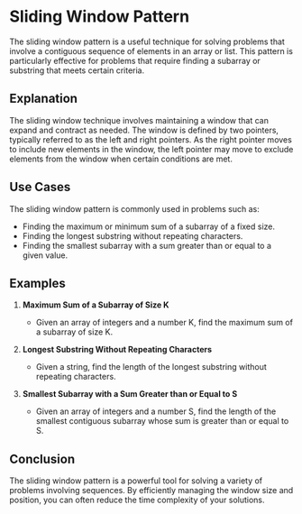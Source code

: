 # Sliding Window Pattern

The sliding window pattern is a useful technique for solving problems that involve a contiguous sequence of elements in an array or list. This pattern is particularly effective for problems that require finding a subarray or substring that meets certain criteria.

## Explanation

The sliding window technique involves maintaining a window that can expand and contract as needed. The window is defined by two pointers, typically referred to as the left and right pointers. As the right pointer moves to include new elements in the window, the left pointer may move to exclude elements from the window when certain conditions are met.

## Use Cases

The sliding window pattern is commonly used in problems such as:

- Finding the maximum or minimum sum of a subarray of a fixed size.
- Finding the longest substring without repeating characters.
- Finding the smallest subarray with a sum greater than or equal to a given value.

## Examples

1. **Maximum Sum of a Subarray of Size K**
   - Given an array of integers and a number K, find the maximum sum of a subarray of size K.

2. **Longest Substring Without Repeating Characters**
   - Given a string, find the length of the longest substring without repeating characters.

3. **Smallest Subarray with a Sum Greater than or Equal to S**
   - Given an array of integers and a number S, find the length of the smallest contiguous subarray whose sum is greater than or equal to S.

## Conclusion

The sliding window pattern is a powerful tool for solving a variety of problems involving sequences. By efficiently managing the window size and position, you can often reduce the time complexity of your solutions.